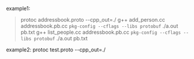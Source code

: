 example1:
>protoc addressbook.proto --cpp_out=./
g++ add_person.cc addressbook.pb.cc `pkg-config --cflags --libs protobuf`
./a.out pb.txt
g++ list_people.cc addressbook.pb.cc `pkg-config --cflags --libs protobuf`
./a.out pb.txt

example2:
protoc test.proto --cpp_out=./

